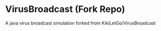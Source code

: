 # VirusBroadcast (Fork Repo)
A java virus broadcast simulation forked from KikiLetGo/VirusBroadcast
